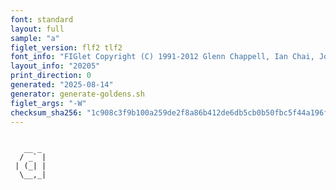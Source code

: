 ```yaml
---
font: standard
layout: full
sample: "a"
figlet_version: flf2 tlf2
font_info: "FIGlet Copyright (C) 1991-2012 Glenn Chappell, Ian Chai, John Cowan,"
layout_info: "20205"
print_direction: 0
generated: "2025-08-14"
generator: generate-goldens.sh
figlet_args: "-W"
checksum_sha256: "1c908c3f9b100a259de2f8a86b412de6db5cb0b50fbc5f44a196fc45618e252e"
---
```


```text
        
   __ _ 
  / _` |
 | (_| |
  \__,_|
        
```
